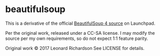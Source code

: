 # beautifulsoup

This is a derivative of the official [BeautifulSoup 4 source](https://launchpad.net/beautifulsoup) on Launchpad.

Per the original work, released under a CC-SA license. I may modify the source per my own requirements, so do not expect 1:1 feature parity.

Original work © 2017 Leonard Richardson
See LICENSE for details.

